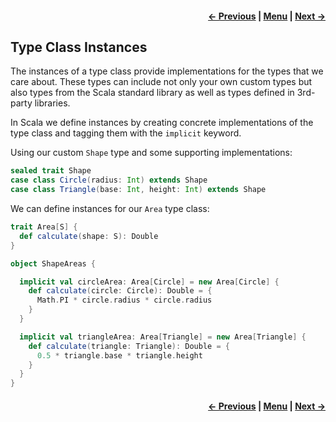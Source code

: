 <h4 align="right">
    <a href="lesson2_1_classes.md">← Previous</a> |
    <a href="lesson2.md">Menu</a> |
    <a href="lesson2_3_1_interface_objects.md">Next →</a>
</h4>

<h2>Type Class Instances</h2>

The instances of a type class provide implementations for the types that we care about. These types can include not only 
your own custom types but also types from the Scala standard library as well as types defined in 3rd-party libraries.

In Scala we define instances by creating concrete implementations of the type class and tagging them with the `implicit` 
keyword.

Using our custom `Shape` type and some supporting implementations:
```scala
sealed trait Shape
case class Circle(radius: Int) extends Shape
case class Triangle(base: Int, height: Int) extends Shape
```

We can define instances for our `Area` type class:
```scala
trait Area[S] {
  def calculate(shape: S): Double
}

object ShapeAreas {

  implicit val circleArea: Area[Circle] = new Area[Circle] {
    def calculate(circle: Circle): Double = {
      Math.PI * circle.radius * circle.radius
    }
  }

  implicit val triangleArea: Area[Triangle] = new Area[Triangle] {
    def calculate(triangle: Triangle): Double = {
      0.5 * triangle.base * triangle.height
    }
  }
}
```

<h4 align="right">
    <a href="lesson2_1_classes.md">← Previous</a> |
    <a href="lesson2.md">Menu</a> |
    <a href="lesson2_3_1_interface_objects.md">Next →</a>
</h4>